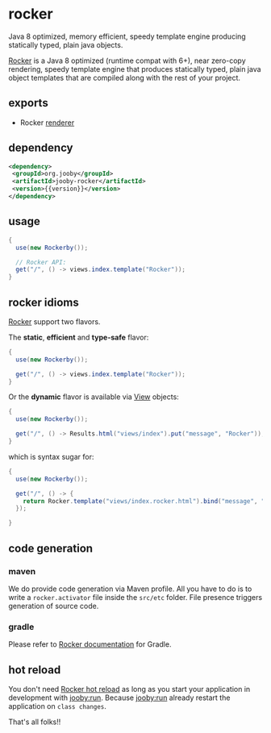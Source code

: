 # rocker

Java 8 optimized, memory efficient, speedy template engine producing statically typed, plain java objects.

<a href="https://github.com/fizzed/rocker">Rocker</a> is a Java 8 optimized (runtime compat with 6+), near zero-copy rendering, speedy template engine that produces statically typed, plain java object templates that are compiled along with the rest of your project.

## exports

* Rocker [renderer]({{defdocs}}/Renderer.html)

## dependency

```xml
<dependency>
 <groupId>org.jooby</groupId>
 <artifactId>jooby-rocker</artifactId>
 <version>{{version}}</version>
</dependency>
```

## usage

```java
{
  use(new Rockerby());

  // Rocker API:
  get("/", () -> views.index.template("Rocker"));
}
```

## rocker idioms

<a href="https://github.com/fizzed/rocker">Rocker</a> support two flavors.

The **static**, **efficient** and **type-safe** flavor:

```java
{
  use(new Rockerby());

  get("/", () -> views.index.template("Rocker"));
}
```

Or the **dynamic** flavor is available via [View]({{defdocs}}/View.html) objects:

```java
{
  use(new Rockerby());

  get("/", () -> Results.html("views/index").put("message", "Rocker"));
}
```

which is syntax sugar for:

```java
{
  use(new Rockerby());

  get("/", () -> {
    return Rocker.template("views/index.rocker.html").bind("message", "Rocker");
  });

}
```

## code generation

### maven

We do provide code generation via Maven profile. All you have to do is to write a ```rocker.activator``` file inside the ```src/etc``` folder. File presence triggers generation of source code.

### gradle

Please refer to <a href="https://github.com/fizzed/rocker/issues/33">Rocker documentation</a> for Gradle.

## hot reload

You don't need <a href="https://github.com/fizzed/rocker#hot-reloading">Rocker hot reload</a> as long as you start your application in development with <a href="http://jooby.org/doc/devtools/">jooby:run</a>. Because <a href="http://jooby.org/doc/devtools/">jooby:run</a> already restart the application on ```class changes```.

That's all folks!!
